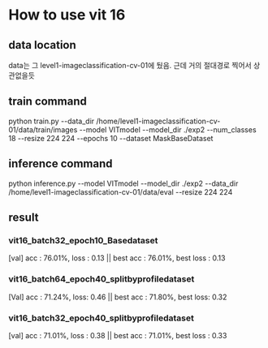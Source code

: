 # How to use vit 16

## data location
data는 그 level1-imageclassification-cv-01에 뒀음.
근데 거의 절대경로 찍어서 상관없을듯 

## train command 
python train.py --data_dir /home/level1-imageclassification-cv-01/data/train/images --model VITmodel --model_dir ./exp2 --num_classes 18 --resize 224 224 --epochs 10 --dataset MaskBaseDataset

## inference command
python inference.py --model VITmodel --model_dir ./exp2 --data_dir /home/level1-imageclassification-cv-01/data/eval --resize 224 224

## result
### vit16_batch32_epoch10_Basedataset
[val] acc : 76.01%, loss : 0.13 || best acc : 76.01%, best loss : 0.13
### vit16_batch64_epoch40_splitbyprofiledataset
[Val] acc : 71.24%, loss: 0.46 || best acc : 71.80%, best loss: 0.32
### vit16_batch32_epoch40_splitbyprofiledataset
[val] acc : 71.01%, loss : 0.38 || best acc : 71.01%, best loss : 0.33
